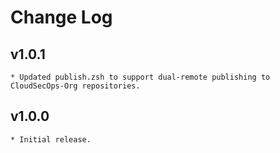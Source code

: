 # Change Log

## v1.0.1
    * Updated publish.zsh to support dual-remote publishing to CloudSecOps-Org repositories.

## v1.0.0
    * Initial release.
